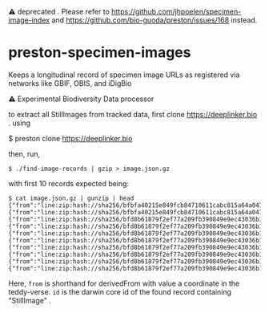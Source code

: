 :warning: deprecated . Please refer to https://github.com/jhpoelen/specimen-image-index and https://github.com/bio-guoda/preston/issues/168 instead.

# preston-specimen-images
Keeps a longitudinal record of specimen image URLs as registered via networks like GBIF, OBIS, and iDigBio

:warning: Experimental Biodiversity Data processor

to extract all StillImages from tracked data, first clone https://deeplinker.bio . using

$ preston clone https://deeplinker.bio

then, run,

```
$ ./find-image-records | gzip > image.json.gz
```

with first 10 records expected being:

```
$ cat image.json.gz | gunzip | head 
{"from":"line:zip:hash://sha256/bfbfa40215e849fcb84710611cabc815a64a04732de1b4b85f29ba4fdb17012a!/multimedia.txt!/L2","id":"03C087F8FFBD8A381CE2FEADBE534F8F.taxon"}
{"from":"line:zip:hash://sha256/bfbfa40215e849fcb84710611cabc815a64a04732de1b4b85f29ba4fdb17012a!/multimedia.txt!/L3","id":"03C087F8FFBD8A381CE2FEADBE534F8F.taxon"}
{"from":"line:zip:hash://sha256/bfd8b61879f2ef77a209fb390849e9ec43036b1bd8dac08206c5507fd5d452d7!/multimedia.txt!/L2","id":"03CC87BCFF9542283D8A119099FA6EAC.taxon"}
{"from":"line:zip:hash://sha256/bfd8b61879f2ef77a209fb390849e9ec43036b1bd8dac08206c5507fd5d452d7!/multimedia.txt!/L3","id":"03CC87BCFF9542283D8A119099FA6EAC.taxon"}
{"from":"line:zip:hash://sha256/bfd8b61879f2ef77a209fb390849e9ec43036b1bd8dac08206c5507fd5d452d7!/multimedia.txt!/L4","id":"03CC87BCFF9542283D8A119099FA6EAC.taxon"}
{"from":"line:zip:hash://sha256/bfd8b61879f2ef77a209fb390849e9ec43036b1bd8dac08206c5507fd5d452d7!/multimedia.txt!/L5","id":"03CC87BCFF9542283D8A119099FA6EAC.taxon"}
{"from":"line:zip:hash://sha256/bfd8b61879f2ef77a209fb390849e9ec43036b1bd8dac08206c5507fd5d452d7!/multimedia.txt!/L6","id":"03CC87BCFF9542283D8A119099FA6EAC.taxon"}
{"from":"line:zip:hash://sha256/bfd8b61879f2ef77a209fb390849e9ec43036b1bd8dac08206c5507fd5d452d7!/multimedia.txt!/L7","id":"03CC87BCFF9542283D8A119099FA6EAC.taxon"}
{"from":"line:zip:hash://sha256/bfd8b61879f2ef77a209fb390849e9ec43036b1bd8dac08206c5507fd5d452d7!/multimedia.txt!/L8","id":"03CC87BCFF94422B3D8A128B9D546EB2.taxon"}
{"from":"line:zip:hash://sha256/bfd8b61879f2ef77a209fb390849e9ec43036b1bd8dac08206c5507fd5d452d7!/multimedia.txt!/L9","id":"03CC87BCFF94422B3D8A128B9D546EB2.taxon"}
```

Here, ```from``` is shorthand for derivedFrom with value a coordinate in the teddy-verse. ```id``` is the darwin core id of the found record containing "StillImage" .



